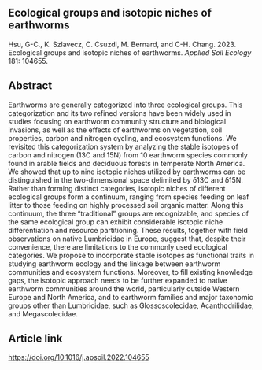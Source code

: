 ## Ecological groups and isotopic niches of earthworms

Hsu, G-C., K. Szlavecz, C. Csuzdi, M. Bernard, and C-H. Chang. 2023. Ecological groups and isotopic niches of earthworms. *Applied Soil Ecology* 181: 104655.

## Abstract
Earthworms are generally categorized into three ecological groups. This categorization and its two refined versions have been widely used in studies focusing on earthworm community structure and biological invasions, as well as the effects of earthworms on vegetation, soil properties, carbon and nitrogen cycling, and ecosystem functions. We revisited this categorization system by analyzing the stable isotopes of carbon and nitrogen (13C and 15N) from 10 earthworm species commonly found in arable fields and deciduous forests in temperate North America. We showed that up to nine isotopic niches utilized by earthworms can be distinguished in the two-dimensional space delimited by δ13C and δ15N. Rather than forming distinct categories, isotopic niches of different ecological groups form a continuum, ranging from species feeding on leaf litter to those feeding on highly processed soil organic matter. Along this continuum, the three “traditional” groups are recognizable, and species of the same ecological group can exhibit considerable isotopic niche differentiation and resource partitioning. These results, together with field observations on native Lumbricidae in Europe, suggest that, despite their convenience, there are limitations to the commonly used ecological categories. We propose to incorporate stable isotopes as functional traits in studying earthworm ecology and the linkage between earthworm communities and ecosystem functions. Moreover, to fill existing knowledge gaps, the isotopic approach needs to be further expanded to native earthworm communities around the world, particularly outside Western Europe and North America, and to earthworm families and major taxonomic groups other than Lumbricidae, such as Glossoscolecidae, Acanthodrilidae, and Megascolecidae.

## Article link
https://doi.org/10.1016/j.apsoil.2022.104655


